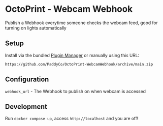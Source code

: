 # OctoPrint - Webcam Webhook

Publish a Webhook everytime someone checks the webcam feed, good for turning on lights automatically

## Setup

Install via the bundled [Plugin Manager](https://docs.octoprint.org/en/master/bundledplugins/pluginmanager.html)
or manually using this URL:

    https://github.com/PaddyCo/OctoPrint-WebcamWebhook/archive/main.zip

## Configuration

`webhook_url` - The Webhook to publish on when webcam is accessed

## Development

Run `docker compose up`, access `http://localhost` and you are off!
